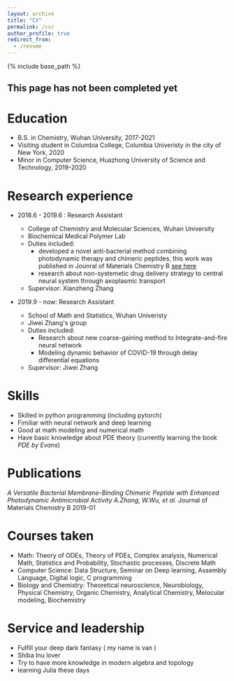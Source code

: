 ```yaml
---
layout: archive
title: "CV"
permalink: /cv/
author_profile: true
redirect_from:
  - /resume
---
```


{% include base_path %}


## This page has not been completed yet


Education
======
* B.S. in Chemistry, Wuhan University, 2017-2021
* Visiting student in Columbia College, Columbia Univeristy in the city of New York, 2020
* Minor in Computer Science, Huazhong University of Science and Technology, 2019-2020

Research experience
======
* 2018.6 - 2019.6 : Research Assistant
  * College of Chemistry and Molecular Sciences, Wuhan University
  * Biochemical Medical Polymer Lab
  * Duties included:
    * developed a novel anti-bacterial method combining photodynamic therapy and chimeric peptides, this work was published in Jounral of Materials Chemistry B [see here](https://qiuyoungwang.github.io/files/BMP_paper.pdf)
    * research about non-systemetic drug deilvery strategy to central neural system through axoplasmic transport
  * Supervisor: Xianzheng Zhang

* 2019.9 - now: Research Assistant
  * School of Math and Statistics, Wuhan Univeristy
  * Jiwei Zhang's group
  * Duties included: 
    * Research about new coarse-gaining method to Integrate-and-fire neural network
    * Modeling dynamic behavior of COVID-19 through delay differential equations
  * Supervisor: Jiwei Zhang
  
Skills
======
* Skilled in python programming (including pytorch)
* Fimiliar with neural network and deep learning
* Good at math modeling and numerical math
* Have basic knowledge about PDE theory (currently learning the book *PDE by Evans*)

Publications
======
*A Versatile Bacterial Membrane-Binding Chimeric Peptide with Enhanced Photodynamic Antimicrobial Activity   A.Zhang, W.Wu, et al.*     Journal of Materials Chemistry B  2019-01 

Courses taken
======
* Math:
  Theory of ODEs, Theory of PDEs, Complex analysis, Numerical Math, Statistics and Probability, Stochastic processes, Discrete Math
* Computer Science:
  Data Structure, Seminar on Deep learning, Assembly Language, Digital logic, C programming
* Biology and Chemistry:
  Theoretical neuroscience, Neurobiology, Physical Chemistry, Organic Chemistry, Analytical Chemistry, Melocular modeling, Biochemistry

Service and leadership
======
* Fulfill your deep dark fantasy ( my name is van )
* Shiba Inu lover
* Try to have more knowledge in modern algebra and topology
* learning Julia these days
